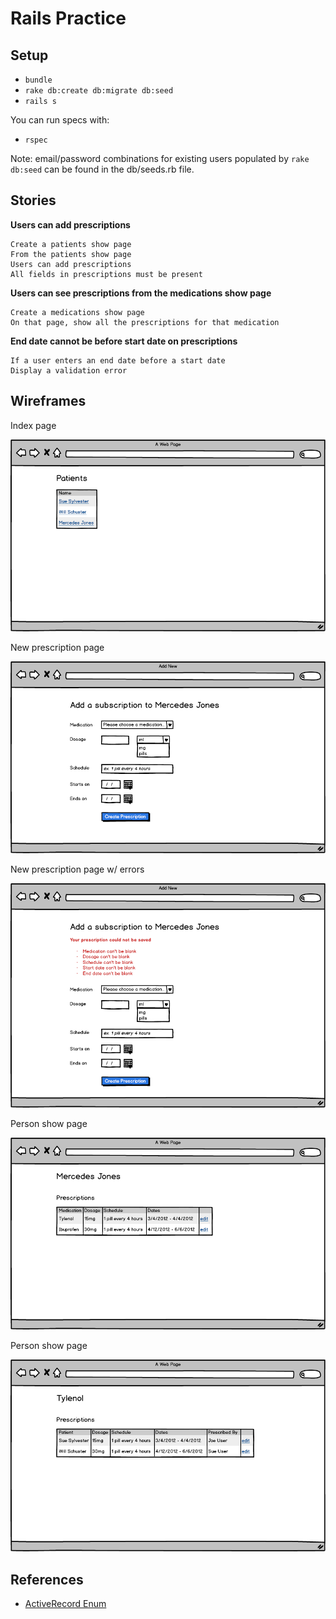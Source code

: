 # Rails Practice

## Setup

* `bundle`
* `rake db:create db:migrate db:seed`
* `rails s`

You can run specs with:

* `rspec`

Note: email/password combinations for existing users populated by `rake db:seed` can be found in the db/seeds.rb file.

## Stories

**Users can add prescriptions**

```
Create a patients show page
From the patients show page
Users can add prescriptions
All fields in prescriptions must be present
```

**Users can see prescriptions from the medications show page**

```
Create a medications show page
On that page, show all the prescriptions for that medication
```

**End date cannot be before start date on prescriptions**

```
If a user enters an end date before a start date
Display a validation error
```

## Wireframes

Index page

<img src="project/images/01-index.png" />

New prescription page

<img src="project/images/02-new-prescription.png" />

New prescription page w/ errors

<img src="project/images/03-new-prescription-with-errors.png" />

Person show page

<img src="project/images/04-person-show.png" />

Person show page

<img src="project/images/05-medications-show.png" />

## References

* [ActiveRecord Enum](http://api.rubyonrails.org/v4.1.0/classes/ActiveRecord/Enum.html)
